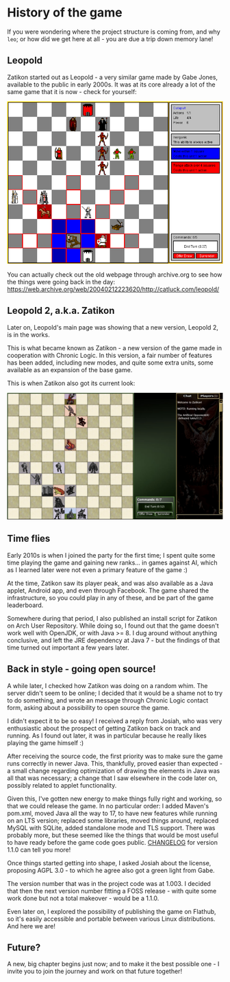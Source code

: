 # History of the game

If you were wondering where the project structure is coming from, and why `leo`; or how did we get here at all -
you are due a trip down memory lane!

## Leopold

Zatikon started out as Leopold - a very similar game made by Gabe Jones, available to the public in early 2000s.
It was at its core already a lot of the same game that it is now - check for yourself:

![Leopold Screenshot](https://raw.githubusercontent.com/zatikon/zatikon-static/b5bd4abeeec4394592d61ae276f606cd000521a9/leo1.gif)

You can actually check out the old webpage through archive.org to see how the things were going back in the day: https://web.archive.org/web/20040212223620/http://catluck.com/leopold/

## Leopold 2, a.k.a. Zatikon

Later on, Leopold's main page was showing that a new version, Leopold 2, is in the works.

This is what became known as Zatikon - a new version of the game made in cooperation with Chronic Logic. In this version,
a fair number of features has been added, including new modes, and quite some extra units, some available as an
expansion of the base game.

This is when Zatikon also got its current look:

![Zatikon Screenshot](https://raw.githubusercontent.com/zatikon/zatikon-static/b5bd4abeeec4394592d61ae276f606cd000521a9/screenshot1.png)

## Time flies

Early 2010s is when I joined the party for the first time; I spent quite some time playing the game and gaining new ranks... in
games against AI, which as I learned later were not even a primary feature of the game :)

At the time, Zatikon saw its player peak, and was also available as a Java applet, Android app, and even through
Facebook. The game shared the infrastructure, so you could play in any of these, and be part of the game leaderboard.

Somewhere during that period, I also published an install script for Zatikon on Arch User Repository. While doing so,
I found out that the game doesn't work well with OpenJDK, or with Java >= 8. I dug around without anything conclusive,
and left the JRE dependency at Java 7 - but the findings of that time turned out important a few years later.

## Back in style - going open source!

A while later, I checked how Zatikon was doing on a random whim. The server didn't seem to be online; I decided
that it would be a shame not to try to do something, and wrote an message through Chronic Logic contact form, asking about
a possibility to open source the game.

I didn't expect it to be so easy! I received a reply from Josiah, who was very enthusiastic about the prospect
of getting Zatikon back on track and running. As I found out later, it was in particular because he really likes
playing the game himself :)

After receiving the source code, the first priority was to make sure the game runs correctly in newer Java. This,
thankfully, proved easier than expected - a small change regarding optimization of drawing the elements in Java was
all that was necessary; a change that I saw elsewhere in the code later on, possibly related to applet functionality.

Given this, I've gotten new energy to make things fully right and working, so that we could release the game.
In no particular order: I added Maven's pom.xml, moved Java all the way to 17, to have new features while running
on an LTS version; replaced some libraries, moved things around, replaced MySQL with SQLite, added standalone mode
and TLS support. There was probably more, but these seemed like the things that would be most useful to have ready
before the game code goes public. [CHANGELOG](CHANGELOG.md) for version 1.1.0 can tell you more!

Once things started getting into shape, I asked Josiah about the license, proposing AGPL 3.0 - to which he agree also
got a green light from Gabe.

The version number that was in the project code was at 1.003. I decided that then the next version number fitting
a FOSS release - with quite some work done but not a total makeover - would be a 1.1.0.

Even later on, I explored the possibility of publishing the game on Flathub, so it's easily accessible and portable
between various Linux distributions. And here we are!

## Future?

A new, big chapter begins just now; and to make it the best possible one - I invite you to join the journey and work on that future together!
